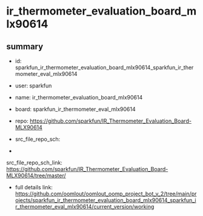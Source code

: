 # ir_thermometer_evaluation_board_mlx90614
 
## summary 
* id: sparkfun_ir_thermometer_evaluation_board_mlx90614_sparkfun_ir_thermometer_eval_mlx90614
* user: sparkfun
* name: ir_thermometer_evaluation_board_mlx90614
* board: sparkfun_ir_thermometer_eval_mlx90614
* repo: https://github.com/sparkfun/IR_Thermometer_Evaluation_Board-MLX90614



* src_file_repo_sch: 
*
 src_file_repo_sch_link: https://github.com/sparkfun/IR_Thermometer_Evaluation_Board-MLX90614/tree/master/
* full details link: https://github.com/oomlout/oomlout_oomp_project_bot_v_2/tree/main/projects/sparkfun_ir_thermometer_evaluation_board_mlx90614_sparkfun_ir_thermometer_eval_mlx90614/current_version/working  






